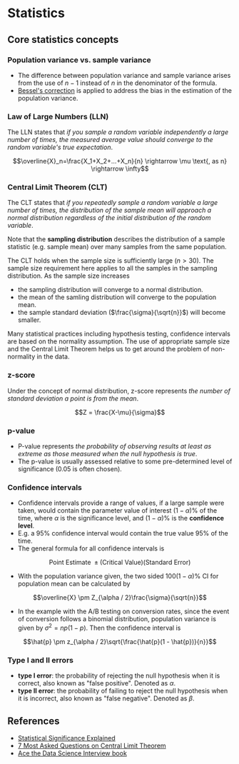 # Statistics

## Core statistics concepts

### Population variance vs. sample variance

* The difference between population variance and sample variance arises from the use of $n-1$ instead of $n$ in the denominator of the formula.
* [Bessel's correction](https://en.wikipedia.org/wiki/Bessel%27s_correction) is applied to address the bias in the estimation of the population variance.

### Law of Large Numbers (LLN)
The LLN states that *if you sample a random variable independently a large number of times, the measured average value should converge to the random variable's true expectation*.

$$\overline{X}_n=\frac{X_1+X_2+...+X_n}{n} \rightarrow \mu \text{, as n} \rightarrow \infty$$


### Central Limit Theorem (CLT)
The CLT states that *if you repeatedly sample a random variable a large number of times, the distribution of the sample mean will approach a normal distribution regardless of the initial distribution of the random variable*.

Note that the **sampling distribution** describes the distribution of a sample statistic (e.g. sample mean) over many samples from the same population.

The CLT holds when the sample size is sufficiently large ($n > 30$). The sample size requirement here applies to all the samples in the sampling distribution. As the sample size increases

* the sampling distribution will converge to a normal distribution.
* the mean of the samling distribution will converge to the population mean.
* the sample standard deviation ($\frac{\sigma}{\sqrt{n}}$) will become smaller.

Many statistical practices including hypothesis testing, confidence intervals are based on the normality assumption. The use of appropriate sample size and the Central Limit Theorem helps us to get around the problem of non-normality in the data.


### z-score
Under the concept of normal distribution, z-score represents *the number of standard deviation a point is from the mean*.

$$Z = \frac{X-\mu}{\sigma}$$

### p-value
* P-value represents *the probability of observing results at least as extreme as those measured when the null hypothesis is true*.
* The p-value is usually assessed relative to some pre-determined level of significance (0.05 is often chosen).

### Confidence intervals

* Confidence intervals provide a range of values, if a large sample were taken, would contain the parameter value of interest $(1 - \alpha)\%$ of the time, where $\alpha$ is the significance level, and $(1 - \alpha)\%$ is the **confidence level**.
* E.g. a 95% confidence interval would contain the true value 95% of the time.
* The general formula for all confidence intervals is

$$\text{Point Estimate } \pm \text{(Critical Value)(Standard Error)}$$

* With the population variance given, the two sided $100(1 - \alpha)\%$ CI for population mean can be calculated by

$$\overline{X} \pm Z_{\alpha / 2}\frac{\sigma}{\sqrt{n}}$$

* In the example with the A/B testing on conversion rates, since the event of conversion follows a binomial distribution, population variance is given by $\sigma^2 = np(1 - p)$. Then the confidence interval is

$$\hat{p} \pm z_{\alpha / 2}\sqrt{\frac{\hat{p}(1 - \hat{p})}{n}}$$

### Type I and II errors

* **type I error**: the probability of rejecting the null hypothesis when it is correct, also known as "false positive". Denoted as $\alpha$.
* **type II error**: the probability of failing to reject the null hypothesis when it is incorrect, also known as "false negative". Denoted as $\beta$.

## References
* [Statistical Significance Explained](https://towardsdatascience.com/statistical-significance-hypothesis-testing-the-normal-curve-and-p-values-93274fa32687)
* [7 Most Asked Questions on Central Limit Theorem](https://towardsdatascience.com/7-most-asked-questions-on-central-limit-theorem-82e95eb7d964)
* [Ace the Data Science Interview book](https://www.acethedatascienceinterview.com/)